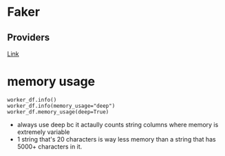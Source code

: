 # Faker

## Providers 
[Link](https://faker.readthedocs.io/en/master/providers.html)

# memory usage
```
worker_df.info()
worker_df.info(memory_usage="deep")
worker_df.memory_usage(deep=True)
```
 - always use deep bc it actaully counts string columns where memory is extremely variable
 - 1 string that's 20 characters is way less memory than a string that has 5000+ characters in it.